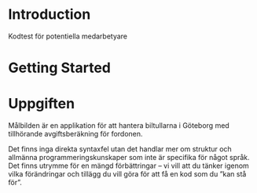 # Introduction 
Kodtest för potentiella medarbetyare

# Getting Started



# Uppgiften
Målbilden är en applikation för att hantera biltullarna i Göteborg med tillhörande avgiftsberäkning för fordonen.

Det finns inga direkta syntaxfel utan det handlar mer om struktur och allmänna programmeringskunskaper som inte är specifika för något språk. Det finns utrymme för en mängd förbättringar – vi vill att du tänker igenom vilka förändringar och tillägg du vill göra för att få en kod som du ”kan stå för”.

